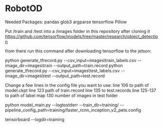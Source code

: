 # RobotOD


Needed Packages:
  pandas
  glob3
  argparse
  tensorflow
  Pillow

Put /train and /test into a /images folder in this repository after cloning it 
https://github.com/tensorflow/models/tree/master/research/object_detection

from there run this command after downloading tensorflow to the jetson:

python generate_tfrecord.py --csv_input=images\train_labels.csv --image_dir=images\train --output_path=train.record
python generate_tfrecord.py --csv_input=images\test_labels.csv --image_dir=images\test --output_path=test.record

Change a few lines in the config file you want to use:
line 106 to path of model.ckpt
line 123 path of train.record
line 135 to test.records
line 125-137 to path of label map
130 number of images in test folder 

python model_main.py --logtostderr --train_dir=training/ --pipeline_config_path=training/faster_rcnn_inception_v2_pets.config

tensorboard --logdir=training



